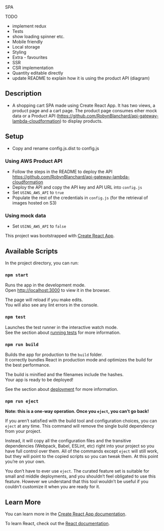 SPA

TODO
- implement redux
- Tests
- show loading spinner etc.
- Mobile friendly
- Local storage
- Styling
- Extra - favourites
- SSR
- CSR implementation
- Quantity editable directly
- update README to explain how it is using the product API (diagram)

## Description
- A shopping cart SPA made using Create React App. It has two views, a product page and a cart page. The product page consumes eiher mock data or a Product API (https://github.com/RobynBlanchard/api-gateway-lambda-cloudformation) to display products.

## Setup

- Copy and rename config.js.dist to config.js

### Using AWS Product API
- Follow the steps in the README to deploy the API https://github.com/RobynBlanchard/api-gateway-lambda-cloudformation
- Deploy the API and copy the API key and API URL into `config.js`
- Set `USING_AWS_API` to `true`
- Populate the rest of the credentials in `config.js` (for the retrieval of images hosted on S3)

### Using mock data
- Set `USING_AWS_API` to `false`


This project was bootstrapped with [Create React App](https://github.com/facebook/create-react-app).

## Available Scripts

In the project directory, you can run:

### `npm start`

Runs the app in the development mode.<br>
Open [http://localhost:3000](http://localhost:3000) to view it in the browser.

The page will reload if you make edits.<br>
You will also see any lint errors in the console.

### `npm test`

Launches the test runner in the interactive watch mode.<br>
See the section about [running tests](https://facebook.github.io/create-react-app/docs/running-tests) for more information.

### `npm run build`

Builds the app for production to the `build` folder.<br>
It correctly bundles React in production mode and optimizes the build for the best performance.

The build is minified and the filenames include the hashes.<br>
Your app is ready to be deployed!

See the section about [deployment](https://facebook.github.io/create-react-app/docs/deployment) for more information.

### `npm run eject`

**Note: this is a one-way operation. Once you `eject`, you can’t go back!**

If you aren’t satisfied with the build tool and configuration choices, you can `eject` at any time. This command will remove the single build dependency from your project.

Instead, it will copy all the configuration files and the transitive dependencies (Webpack, Babel, ESLint, etc) right into your project so you have full control over them. All of the commands except `eject` will still work, but they will point to the copied scripts so you can tweak them. At this point you’re on your own.

You don’t have to ever use `eject`. The curated feature set is suitable for small and middle deployments, and you shouldn’t feel obligated to use this feature. However we understand that this tool wouldn’t be useful if you couldn’t customize it when you are ready for it.

## Learn More

You can learn more in the [Create React App documentation](https://facebook.github.io/create-react-app/docs/getting-started).

To learn React, check out the [React documentation](https://reactjs.org/).
